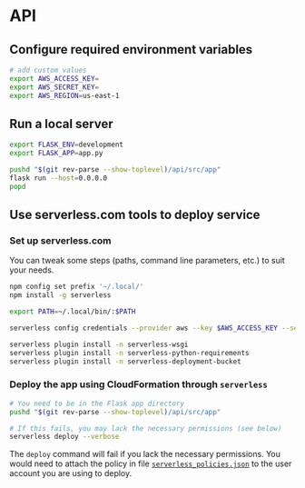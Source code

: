 # API

## Configure required environment variables

```bash
# add custom values
export AWS_ACCESS_KEY=
export AWS_SECRET_KEY=
export AWS_REGION=us-east-1
```

## Run a local server

```bash
export FLASK_ENV=development
export FLASK_APP=app.py

pushd "$(git rev-parse --show-toplevel)/api/src/app"
flask run --host=0.0.0.0
popd
```

## Use serverless.com tools to deploy service

### Set up serverless.com

You can tweak some steps (paths, command line parameters, etc.) to suit your
needs.

```bash
npm config set prefix '~/.local/'
npm install -g serverless

export PATH=~/.local/bin/:$PATH

serverless config credentials --provider aws --key $AWS_ACCESS_KEY --secret $AWS_SECRET_KEY

serverless plugin install -n serverless-wsgi
serverless plugin install -n serverless-python-requirements
serverless plugin install -n serverless-deployment-bucket
```

### Deploy the app using CloudFormation through `serverless`

```bash
# You need to be in the Flask app directory
pushd "$(git rev-parse --show-toplevel)/api/src/app"

# If this fails, you may lack the necessary permissions (see below)
serverless deploy --verbose
```

The `deploy` command will fail if you lack the necessary permissions. You would
need to attach the policy in file
[`serverless_policies.json`](./serverless_policies.json) to the user account
you are using to deploy.
